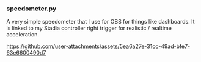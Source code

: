 ### speedometer.py

A very simple speedometer that I use for OBS for things like dashboards. It is linked to my Stadia controller right trigger for realistic / realtime acceleration.



https://github.com/user-attachments/assets/5ea6a27e-31cc-49ad-bfe7-63e6600490d7

